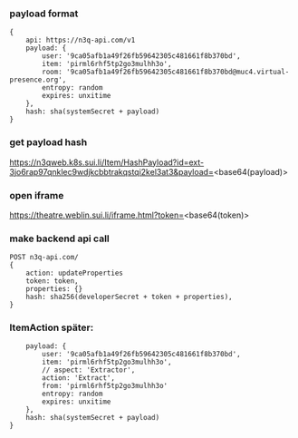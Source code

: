 ### payload format
    {
        api: https://n3q-api.com/v1
        payload: {
            user: '9ca05afb1a49f26fb59642305c481661f8b370bd',
            item: 'pirml6rhf5tp2go3mulhh3o',
            room: '9ca05afb1a49f26fb59642305c481661f8b370bd@muc4.virtual-presence.org',
            entropy: random
            expires: unxitime
        },
        hash: sha(systemSecret + payload)
    }

### get payload hash
https://n3qweb.k8s.sui.li/Item/HashPayload?id=ext-3jo6rap97qnklec9wdjkcbbtrakqstqi2kel3at3&payload=<base64(payload)>

### open iframe
https://theatre.weblin.sui.li/iframe.html?token=<base64(token)>


### make backend api call
    POST n3q-api.com/
    {
        action: updateProperties
        token: token,
        properties: {}
        hash: sha256(developerSecret + token + properties),
    }


### ItemAction später:

        payload: {
            user: '9ca05afb1a49f26fb59642305c481661f8b370bd',
            item: 'pirml6rhf5tp2go3mulhh3o',
            // aspect: 'Extractor',
            action: 'Extract',
            from: 'pirml6rhf5tp2go3mulhh3o'
            entropy: random
            expires: unxitime
        },
        hash: sha(systemSecret + payload)
    }
